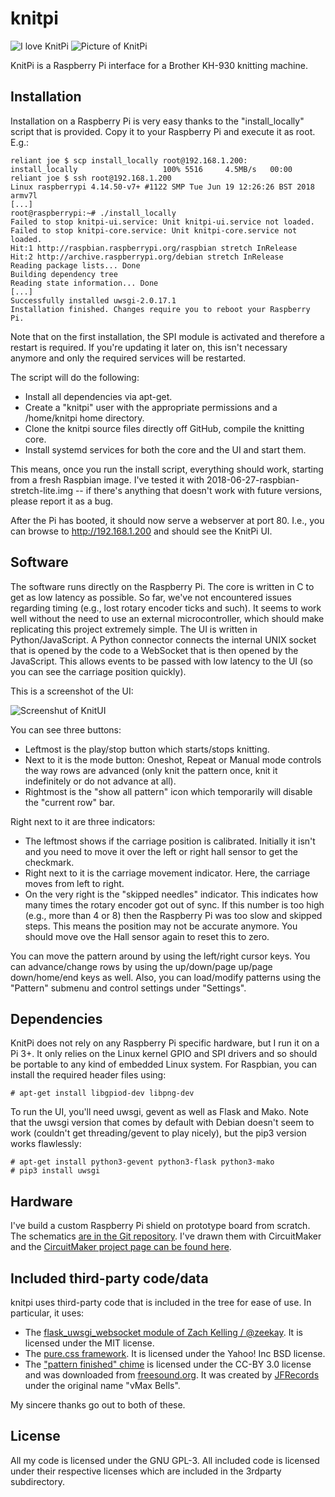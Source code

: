 # knitpi
![I love KnitPi](https://raw.githubusercontent.com/johndoe31415/knitpi/master/docs/logo.png)
![Picture of KnitPi](https://raw.githubusercontent.com/johndoe31415/knitpi/master/docs/overview.jpg)

KnitPi is a Raspberry Pi interface for a Brother KH-930 knitting machine.

## Installation
Installation on a Raspberry Pi is very easy thanks to the "install_locally"
script that is provided. Copy it to your Raspberry Pi and execute it as root.
E.g.:

```
reliant joe $ scp install_locally root@192.168.1.200:
install_locally                   100% 5516     4.5MB/s   00:00
reliant joe $ ssh root@192.168.1.200
Linux raspberrypi 4.14.50-v7+ #1122 SMP Tue Jun 19 12:26:26 BST 2018 armv7l
[...]
root@raspberrypi:~# ./install_locally
Failed to stop knitpi-ui.service: Unit knitpi-ui.service not loaded.
Failed to stop knitpi-core.service: Unit knitpi-core.service not loaded.
Hit:1 http://raspbian.raspberrypi.org/raspbian stretch InRelease
Hit:2 http://archive.raspberrypi.org/debian stretch InRelease
Reading package lists... Done
Building dependency tree
Reading state information... Done
[...]
Successfully installed uwsgi-2.0.17.1
Installation finished. Changes require you to reboot your Raspberry Pi.
```

Note that on the first installation, the SPI module is activated and therefore
a restart is required. If you're updating it later on, this isn't necessary
anymore and only the required services will be restarted.

The script will do the following:

  * Install all dependencies via apt-get.
  * Create a "knitpi" user with the appropriate permissions and a /home/knitpi
    home directory.
  * Clone the knitpi source files directly off GitHub, compile the knitting core.
  * Install systemd services for both the core and the UI and start them.

This means, once you run the install script, everything should work, starting
from a fresh Raspbian image. I've tested it with
2018-06-27-raspbian-stretch-lite.img -- if there's anything that doesn't work
with future versions, please report it as a bug.

After the Pi has booted, it should now serve a webserver at port 80. I.e., you
can browse to http://192.168.1.200 and should see the KnitPi UI.

## Software
The software runs directly on the Raspberry Pi. The core is written in C to get
as low latency as possible. So far, we've not encountered issues regarding
timing (e.g., lost rotary encoder ticks and such). It seems to work well
without the need to use an external microcontroller, which should make
replicating this project extremely simple. The UI is written in
Python/JavaScript. A Python connector connects the internal UNIX socket that is
opened by the code to a WebSocket that is then opened by the JavaScript. This
allows events to be passed with low latency to the UI (so you can see the
carriage position quickly).

This is a screenshot of the UI:

![Screenshut of KnitUI](https://raw.githubusercontent.com/johndoe31415/knitpi/master/docs/knitui.png)

You can see three buttons:

  * Leftmost is the play/stop button which starts/stops knitting.
  * Next to it is the mode button: Oneshot, Repeat or Manual mode controls the
    way rows are advanced (only knit the pattern once, knit it indefinitely or
    do not advance at all).
  * Rightmost is the "show all pattern" icon which temporarily will disable the
    "current row" bar.

Right next to it are three indicators:

  * The leftmost shows if the carriage position is calibrated. Initially it
    isn't and you need to move it over the left or right hall sensor to get the
    checkmark.
  * Right next to it is the carriage movement indicator. Here, the carriage
    moves from left to right.
  * On the very right is the "skipped needles" indicator. This indicates how
    many times the rotary encoder got out of sync. If this number is too high
    (e.g., more than 4 or 8) then the Raspberry Pi was too slow and skipped steps.
    This means the position may not be accurate anymore. You should move ove the
    Hall sensor again to reset this to zero.

You can move the pattern around by using the left/right cursor keys. You can
advance/change rows by using the up/down/page up/page down/home/end keys as
well. Also, you can load/modify patterns using the "Pattern" submenu and
control settings under "Settings".

## Dependencies
KnitPi does not rely on any Raspberry Pi specific hardware, but I run it on a
Pi 3+. It only relies on the Linux kernel GPIO and SPI drivers and so should be
portable to any kind of embedded Linux system. For Raspbian, you can install
the required header files using:

```
# apt-get install libgpiod-dev libpng-dev
```

To run the UI, you'll need uwsgi, gevent as well as Flask and Mako. Note that
the uwsgi version that comes by default with Debian doesn't seem to work
(couldn't get threading/gevent to play nicely), but the pip3 version works
flawlessly:

```
# apt-get install python3-gevent python3-flask python3-mako
# pip3 install uwsgi
```

## Hardware
I've build a custom Raspberry Pi shield on prototype board from scratch. The
schematics [are in the Git
repository](https://raw.githubusercontent.com/johndoe31415/knitpi/master/docs/KnitPi.pdf).
I've drawn them with CircuitMaker and the [CircuitMaker project page can be
found here](https://circuitmaker.com/Projects/Details/johndoe31415/KnitPi).


## Included third-party code/data
knitpi uses third-party code that is included in the tree for ease of use. In
particular, it uses:

  * The [flask_uwsgi_websocket module of Zach Kelling / @zeekay](https://github.com/zeekay/flask-uwsgi-websocket). 
    It is licensed under the MIT license.
  * The [pure.css framework](https://github.com/pure-css/pure). It is licensed
    under the Yahoo! Inc BSD license.
  * The ["pattern finished" chime](https://freesound.org/people/JFRecords/sounds/420512/)
	is licensed under the CC-BY 3.0 license and was downloaded from
	[freesound.org](https://www.freesound.org). It was created by
	[JFRecords](https://freesound.org/people/JFRecords/) under the original
    name "vMax Bells".

My sincere thanks go out to both of these.

## License
All my code is licensed under the GNU GPL-3. All included code is licensed
under their respective licenses which are included in the 3rdparty
subdirectory.
